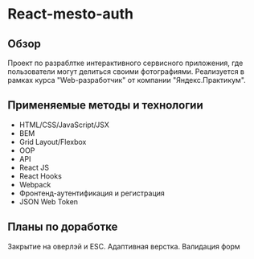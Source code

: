 # React-mesto-auth

## Обзор

Проект по разраблтке интерактивного сервисного приложения, где пользователи могут делиться своими фотографиями. Реализуется в рамках курса "Web-разработчик" от компании "Яндекс.Практикум".

## Применяемые методы и технологии

* HTML/CSS/JavaScript/JSX
* BEM
* Grid Layout/Flexbox
* OOP 
* API 
* React JS
* React Hooks
* Webpack
* Фронтенд-аутентификация и регистрация
* JSON Web Token

## Планы по доработке

Закрытие на оверлэй и ESC. Адаптивная верстка. Валидация форм

